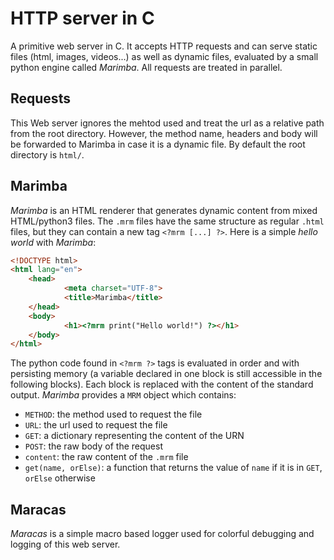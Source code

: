 # HTTP server in C
A primitive web server in C. It accepts HTTP requests and can serve static files (html, images, videos...) as well as dynamic files, evaluated by a small python engine called *Marimba*. All requests are treated in parallel.

## Requests
This Web server ignores the mehtod used and treat the url as a relative path from the root directory. However, the method name, headers and body will be forwarded to Marimba in case it is a dynamic file.
By default the root directory is `html/`.


## Marimba
*Marimba* is an HTML renderer that generates dynamic content from mixed HTML/python3 files. The `.mrm` files have the same structure as regular `.html` files, but they can contain a new tag `<?mrm [...] ?>`. Here is a simple *hello world* with *Marimba*:
```html
<!DOCTYPE html>
<html lang="en">
	<head>
	        <meta charset="UTF-8">
	        <title>Marimba</title>
	</head>
	<body>
	        <h1><?mrm print("Hello world!") ?></h1>
	</body>
</html>
```
The python code found in `<?mrm ?>` tags is evaluated in order and with persisting memory (a variable declared in one block is still accessible in the following blocks). Each block is replaced with the content of the standard output.
*Marimba* provides a `MRM` object which contains:
* `METHOD`: the method used to request the file
* `URL`: the url used to request the file
* `GET`: a dictionary representing the content of the URN
* `POST`: the raw body of the request
* `content`: the raw content of the `.mrm` file
* `get(name, orElse)`: a function that returns the value of `name` if it is in `GET`, `orElse` otherwise

## Maracas
*Maracas* is a simple macro based logger used for colorful debugging and logging of this web server.

